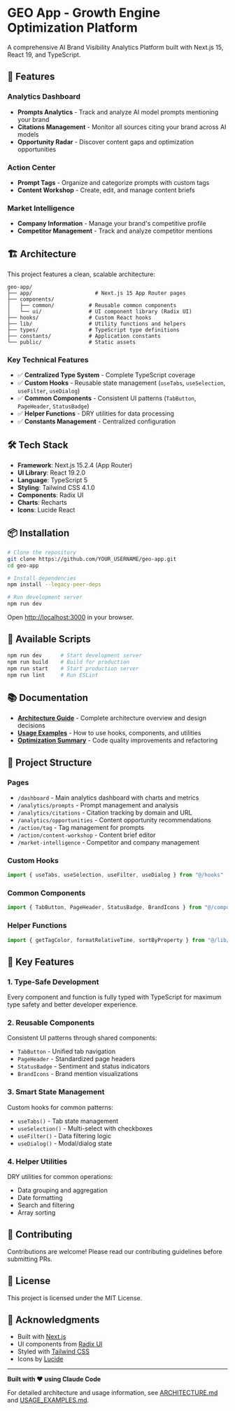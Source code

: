 # GEO App - Growth Engine Optimization Platform

A comprehensive AI Brand Visibility Analytics Platform built with Next.js 15, React 19, and TypeScript.

## 🚀 Features

### Analytics Dashboard
- **Prompts Analytics** - Track and analyze AI model prompts mentioning your brand
- **Citations Management** - Monitor all sources citing your brand across AI models
- **Opportunity Radar** - Discover content gaps and optimization opportunities

### Action Center
- **Prompt Tags** - Organize and categorize prompts with custom tags
- **Content Workshop** - Create, edit, and manage content briefs

### Market Intelligence
- **Company Information** - Manage your brand's competitive profile
- **Competitor Management** - Track and analyze competitor mentions

## 🏗️ Architecture

This project features a clean, scalable architecture:

```
geo-app/
├── app/                    # Next.js 15 App Router pages
├── components/
│   ├── common/           # Reusable common components
│   └── ui/               # UI component library (Radix UI)
├── hooks/                # Custom React hooks
├── lib/                  # Utility functions and helpers
├── types/                # TypeScript type definitions
├── constants/            # Application constants
└── public/               # Static assets
```

### Key Technical Features

- ✅ **Centralized Type System** - Complete TypeScript coverage
- ✅ **Custom Hooks** - Reusable state management (`useTabs`, `useSelection`, `useFilter`, `useDialog`)
- ✅ **Common Components** - Consistent UI patterns (`TabButton`, `PageHeader`, `StatusBadge`)
- ✅ **Helper Functions** - DRY utilities for data processing
- ✅ **Constants Management** - Centralized configuration

## 🛠️ Tech Stack

- **Framework**: Next.js 15.2.4 (App Router)
- **UI Library**: React 19.2.0
- **Language**: TypeScript 5
- **Styling**: Tailwind CSS 4.1.0
- **Components**: Radix UI
- **Charts**: Recharts
- **Icons**: Lucide React

## 📦 Installation

```bash
# Clone the repository
git clone https://github.com/YOUR_USERNAME/geo-app.git
cd geo-app

# Install dependencies
npm install --legacy-peer-deps

# Run development server
npm run dev
```

Open [http://localhost:3000](http://localhost:3000) in your browser.

## 🚀 Available Scripts

```bash
npm run dev      # Start development server
npm run build    # Build for production
npm run start    # Start production server
npm run lint     # Run ESLint
```

## 📚 Documentation

- [**Architecture Guide**](./ARCHITECTURE.md) - Complete architecture overview and design decisions
- [**Usage Examples**](./USAGE_EXAMPLES.md) - How to use hooks, components, and utilities
- [**Optimization Summary**](./OPTIMIZATION_SUMMARY.md) - Code quality improvements and refactoring

## 🎨 Project Structure

### Pages
- `/dashboard` - Main analytics dashboard with charts and metrics
- `/analytics/prompts` - Prompt management and analysis
- `/analytics/citations` - Citation tracking by domain and URL
- `/analytics/opportunities` - Content opportunity recommendations
- `/action/tag` - Tag management for prompts
- `/action/content-workshop` - Content brief editor
- `/market-intelligence` - Competitor and company management

### Custom Hooks
```typescript
import { useTabs, useSelection, useFilter, useDialog } from "@/hooks"
```

### Common Components
```typescript
import { TabButton, PageHeader, StatusBadge, BrandIcons } from "@/components/common"
```

### Helper Functions
```typescript
import { getTagColor, formatRelativeTime, sortByProperty } from "@/lib/helpers"
```

## 🎯 Key Features

### 1. Type-Safe Development
Every component and function is fully typed with TypeScript for maximum type safety and better developer experience.

### 2. Reusable Components
Consistent UI patterns through shared components:
- `TabButton` - Unified tab navigation
- `PageHeader` - Standardized page headers
- `StatusBadge` - Sentiment and status indicators
- `BrandIcons` - Brand mention visualizations

### 3. Smart State Management
Custom hooks for common patterns:
- `useTabs()` - Tab state management
- `useSelection()` - Multi-select with checkboxes
- `useFilter()` - Data filtering logic
- `useDialog()` - Modal/dialog state

### 4. Helper Utilities
DRY utilities for common operations:
- Data grouping and aggregation
- Date formatting
- Search and filtering
- Array sorting

## 🤝 Contributing

Contributions are welcome! Please read our contributing guidelines before submitting PRs.

## 📄 License

This project is licensed under the MIT License.

## 🙏 Acknowledgments

- Built with [Next.js](https://nextjs.org/)
- UI components from [Radix UI](https://www.radix-ui.com/)
- Styled with [Tailwind CSS](https://tailwindcss.com/)
- Icons by [Lucide](https://lucide.dev/)

---

**Built with ❤️ using Claude Code**

For detailed architecture and usage information, see [ARCHITECTURE.md](./ARCHITECTURE.md) and [USAGE_EXAMPLES.md](./USAGE_EXAMPLES.md).
